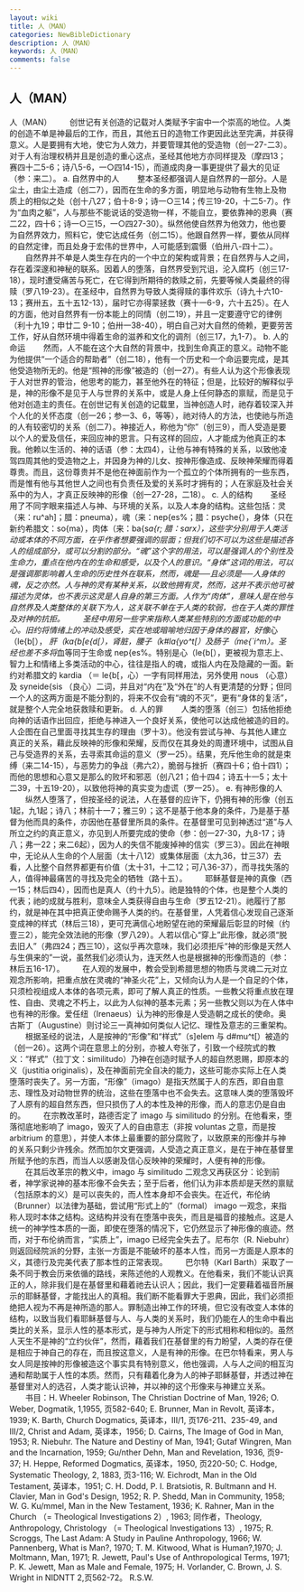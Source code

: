 ```yaml
---
layout: wiki
title: 人（MAN）
categories: NewBibleDictionary
description: 人（MAN）
keywords: 人（MAN）
comments: false
---
```


## 人（MAN）



人（MAN）
　　创世记有关创造的记载对人类赋予宇宙中一个崇高的地位。人类的创造不单是神最后的工作，而且，其他五日的造物工作更因此达至完满，并获得意义。人是要拥有大地，使它为人效力，并要管理其他的受造物（创一27-二3）。对于人有治理权柄并且是创造的重心这点，圣经其他地方亦同样提及（摩四13；赛四十二5-6；诗八5-6，一○四14-15），而道成肉身一事更提供了最大的见证（参：来二）。
a. 自然界中的人
　　整本圣经都强调人是自然界的一部分。人是尘土，由尘土造成（创二7），因而在生命的多方面，明显地与动物有生物上及物质上的相似之处（创十八27；伯十8-9；诗一○三14；传三19-20，十二5-7）。作为“血肉之躯”，人与那些不能说话的受造物一样，不能自立，要依靠神的恩典（赛二22，四十6；诗一○三15，一○四27-30）。纵然他使自然界为他效力，他也要为自然界效力，照料它，使它达成任务（创二15）。他跟自然界一样，要依从同样的自然定律，而且处身于宏伟的世界中，人可能感到震慑（伯卅八-四十二）。
　　自然界并不单是人类生存在内的一个中立的架构或背景；在自然界与人之间，存在着深邃和神秘的联系。因着人的堕落，自然界受到咒诅，沦入腐朽（创三17-18），现时遭受痛苦与死亡，在它得到所期待的救赎之前，先要等候人类最终的得赎（罗八19-23）。在圣经中，自然界为导致人类得赎的事件欢乐（诗九十六10-13；赛卅五，五十五12-13），届时它亦得蒙拯救（赛十一6-9，六十五25）。在人的方面，他对自然界有一份本能上的同情（创二19），并且一定要遵守它的律例（利十九19；申廿二 9-10；伯卅一38-40），明白自己对大自然的倚赖，更要劳苦工作，好从自然环境中得着生命的滋养和文化的调剂（创三17，九1-7）。
b. 人的命运
　　然而，人不能在这个大自然的背景中，找到生命真正的意义。动物不能为他提供“一个适合的帮助者”（创二18），他有一个历史和一个命运要完成，是其他受造物所无的。他是“照神的形像”被造的（创一27）。有些人认为这个形像表现于人对世界的管治，他思考的能力，甚至他外在的特征；但是，比较好的解释似乎是，神的形像不是见于人与世界的关系中，或是人身上任何静态的禀赋，而是见于他对创造主的责任。在创世记有关创造的记载里，当神创造人时，祂存着较深入并个人化的关怀态度（创一26；参一3、6，等等），祂对待人的方法，也使祂与所造的人有较密切的关系（创二7）。神接近人，称他为“你”（创三9），而人受造是要以个人的爱及信任，来回应神的恩言。只有这样的回应，人才能成为他真正的本我。他赖以生活的、神的话语（参：太四4），让他与神有特殊的关系，以致他凌驾四周其他的受造物之上，并因身为神的儿女、按神形像造成、反映神荣耀而得着尊贵。而且，这份尊贵并不是他在神面前作为一个孤立的个体所拥有的一些东西，而是惟有他与其他世人之间也有负责任及爱的关系时才拥有的；人在家庭及社会关系中的为人，才真正反映神的形像（创一27-28，二18）。
c. 人的结构
　　圣经用了不同字眼来描述人与神、与环境的关系，以及人本身的结构。这些包括：灵（来：ru^ah]；腊：pneuma），魂（来：nep{es%；腊：psyche{），身体（只在新约希腊文：so{ma），肉体（来：ba{s*a{r; 腊：sarx），这些字分别用于人类活动或本体的不同方面，在乎作者想要强调的层面；但我们切不可以为这些是描述各人的组成部分，或可以分割的部分。“魂”这个字的用法，可以是强调人的个别性及生命力，重点在他内在的生命和感受，以及个人的意识。“身体”这词的用法，可以是强调那影响着人生命的历史性外在联系，然而，魂是──且必须是──人身体的魂，反之亦然。人与神的灵有某种关系，以致他拥有灵，然而，这并不表示他可被描述为灵体，也不表示这灵是人自身的第三方面。人作为“肉体”，意味人是在他与自然界及人类整体的关联下为人，这关联不单在于人类的软弱，也在于人类的罪性及对神的抗拒。
　　圣经中用另一些字来指称人类某些特别的方面或功能的中心。旧约将情绪上的冲动及感受，实在地或暗喻地归因于身体的器官，好像*心（le{b[）， *肝（ka{b[e{d[），*肾脏，腰子（k#la{yo^t[）及*肠子（me{`i^m）。圣经也差不多将*血等同于生命或 nep{es%。特别是心（le{b[），更被视为意志上、智力上和情绪上多类活动的中心，往往是指人的魂，或指人内在及隐藏的一面。新约对希腊文的 kardia （＝ le{b[，心）一字有同样用法，另外使用 nous （心意）及 syneide{sis （良心）二词，并且对“内在”及“外在”的人有更清楚的分野；但同一个人的这两方面是不能分割的，将来不仅会有“魂的不灭”，更有“身体的复活”，就是整个人完全地获救赎和更新。
d. 人的罪
　　人类的堕落（创三）包括他拒绝向神的话语作出回应，拒绝与神进入一个良好关系，使他可以达成他被造的目的。人企图在自己里面寻找其生存的理由（罗十3）。他没有尝试与神、与其他人建立真正的关系，藉此反映神的形像和荣耀，反而仅在其身处的周遭环境中，试图从自己与受造界的关系，去寻索其命运的意义（罗一25）。结果，充斥他生命的就是束缚（来二14-15），与恶势力的争战（弗六2），脆弱与挫折（赛四十6；伯十四1）；而他的思想和心意又是那么的败坏和邪恶（创八21；伯十四4；诗五十一5；太十二39，十五19-20），以致他将神的真实变为虚谎（罗一25）。
e. 有神形像的人
　　纵然人堕落了，但按圣经的说法，人在基督的应许下，仍拥有神的形像（创五1起，九1起；诗八；林前十一7；雅三9）；这不是基于他本身的条件，乃是基于基督为他而具的条件，亦因他在基督里所具的条件。在基督里可见到神透过“道”与人所立之约的真正意义，亦见到人所要完成的使命（参：创一27-30，九8-17；诗八；弗一22；来二6起），因为人的失信不能废掉神的信实（罗三3）。因此在神眼中，无论从人生命的个人层面（太十八12）或集体层面（太九36，廿三37）去看，人比整个自然界都更有价值（太十31，十二12；可八36-37），而寻找失落的人，值得神最痛苦的寻找及完全的牺牲（路十五）。
　　耶稣基督是神的真像（西一15；林后四4），因而也是真人（约十九5）。祂是独特的个体，也是整个人类的代表；祂的成就与胜利，意味全人类获得自由与生命（罗五12-21）。祂履行了那约，就是神在其中把真正使命赐予人类的约。在基督里，人凭着信心发现自己逐渐变成神的样式（林后三18），更可充满信心地盼望在祂的荣耀最后彰显的时候（约壹三2），能完全效法祂的形像（罗八29）。人若以信心“穿上”此形像，就必须“脱去旧人”（弗四24；西三10），这似乎再次意味，我们必须拒斥“神的形像是天然人与生俱来的”一说，虽然我们必须认为，连天然人也是根据神的形像而造的（参：林后五16-17）。
　　在人观的发展中，教会受到希腊思想的物质与灵魂二元对立观念所影响，把重点放在灵魂的“神圣火花”上，又倾向认为人是一个自足的个体，只须检视组成人本体的各项元素，即可了解人真正的性质。一些教父将重点放在理性、自由、灵魂之不朽上，以此为人似神的基本元素；另一些教父则以为在人体中也有神的形像。爱任纽（Irenaeus）认为神的形像是人受造朝之成长的使命。奥古斯丁（Augustine）则讨论三一真神如何类似人记忆、理性及意志的三重架构。
　　根据圣经的说法，人是按神的“形像”和“样式”（s]elem 与 d#mu^t[）被造的（创一26）。这两个词在意思上的分别，亦被人夸张了，引致一个经院式的教义：“样式”（拉丁文：similitudo）乃神在创造时赋予人的超自然恩赐，即原本的义（justitia originalis），及在神面前完全自决的能力，这些可能亦实际上在人类堕落时丧失了。另一方面，“形像”（imago）是指天然属于人的东西，即自由意志、理性及对动物世界的统治，这些在堕落中也不会失去。这意味人类的堕落毁坏了人原有的超自然东西，但只损伤了人的本性及神的形像，而人的意志仍是自由的。
　　在宗教改革时，路德否定了 imago
与 similitudo 的分别。在他看来，堕落彻底地影响了 imago，毁灭了人的自由意志（非按 voluntas 之意，而是按 arbitrium 的意思），并使人本体上最重要的部分腐败了，以致原来的形像并与神的关系只剩少许残余。然而加尔文更强调，人受造之真正意义，是在于神在基督里所赋予他的东西，而当人以感谢及信心反映神的荣耀时，人便有神的形像。
　　在其后改革宗的教义中，imago
与 similitudo 二观念又再获区分：论到前者，神学家说神的基本形像不会失去；至于后者，他们认为非本质却是天然的禀赋（包括原本的义）是可以丧失的，而人性本身却不会丧失。在近代，布伦纳（Brunner）以法律为基础，尝试用“形式上的”（formal） imago
一观念，来指称人现时本体之结构。这结构并没有在堕落中丧失，而且是福音的接触点。这是人统一的神学性本质的一面，即使在堕落的情况下，它仍然显示了神形像的痕迹。然而，对于布伦纳而言，“实质上”，imago
已经完全失去了。尼布尔（R. Niebuhr）则返回经院派的分野，主张一方面是不能破坏的基本人性，而另一方面是人原本的义，其德行及完美代表了那本性的正常表现。
　　巴尔特（Karl Barth）采取了一条不同于教会历来依循的路线，来陈述他的人观教义。在他看来，我们不能认识真正的人，除非我们是在基督里和藉着祂去认识人；因此，我们一定要藉着福音所展示的耶稣基督，才能找出人的真相。我们断不能看罪大于恩典，因此，我们必须拒绝把人视为不再是神所造的那人。罪制造出神工作的环境，但它没有改变人本体的结构，以致当我们看耶稣基督与人、与人类的关系时，我们仍能在人的生命中看出类比的关系，显示人性的基本形式，是与神为人所定下的形式相称和相似的。虽然人天生不是神的“立约伙伴”，然而，藉着我们在基督里的有力盼望，人类的存在便是相应于神自己的存在，而且按这意义，人是有神的形像。在巴尔特看来，男人与女人同是按神的形像被造这个事实具有特别意义，他也强调，人与人之间的相互沟通和帮助属于人性的本质。然而，只有藉着化身为人的神子耶稣基督，并透过神在基督里对人的选召，人类才能认识神，并以神的这个形像来与神建立关系。
　　书目：H. Wheeler Robinson, The Christian Doctrine of Man, 1926; O.
Weber, Dogmatik, 1,1955, 页582-640; E. Brunner, Man in Revolt, 英译本，1939; K. Barth, Church Dogmatics, 英译本，III/1, 页176-211、235-49, and III/2, Christ and Adam, 英译本，1956; D. Cairns, The Image of God in Man, 1953; R.
Niebuhr. The Nature and Destiny of Man,
1941; Gutaf Wingren, Man and the
Incarnation, 1959; Gu/nther Dehn, Man and Revelation, 1936, 页9-37; H. Heppe, Reformed Dogmatics, 英译本，1950, 页220-50; C. Hodge, Systematic Theology, 2, 1883, 页3-116; W. Eichrodt, Man in the Old Testament, 英译本，1951; C. H. Dodd, P. I.
Bratsiotis, R. Bultmann and H. Clavier, Man
in God's Design, 1952; R. P. Shedd, Man
in Community, 1958; W. G. Ku/mmel, Man
in the New Testament, 1936; K. Rahner, Man
in the Church （= Theological
Investigations 2）, 1963; 同作者，Theology, Anthropology, Christology （= Theological Investigations 13）, 1975; R. Scroggs, The Last Adam: A Study in Pauline
Anthropology, 1966; W. Pannenberg, What
is Man?, 1970; T. M. Kitwood, What is
Human?,1970; J. Moltmann, Man,
1971; R. Jewett, Paul's Use of Anthropological
Terms, 1971; P. K. Jewett, Man as
Male and Female, 1975; H. Vorlander, C. Brown, J. S. Wright in NIDNTT 2,页562-72。
R.S.W.





